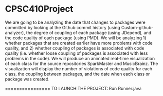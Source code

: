 CPSC410Project
==============

We are going to be analyzing the date that changes to packages were committed by looking at the Github commit history (using Custom-github-analyzer), the degree of coupling of each package (using JDepend), and the code quality of each package (using PMD). We will be analyzing 1) whether packages that are created earlier have more problems with code quality, and 2) whether coupling of packages is associated with code quality (i.e. whether loose coupling of packages is associated with less problems in the code). We will produce an animated real-time visualization of each class for the source repositories SparkMaster and MusicBrainz. The visualization will display the number of violations of code quality for each class, the coupling between packages, and the date when each class or package was created.

================
TO LAUNCH THE PROJECT:
Run Runner.java
